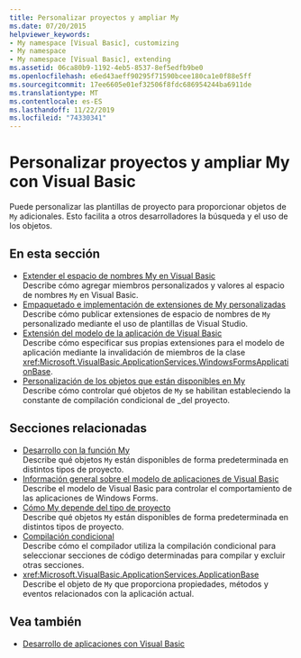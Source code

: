 ```yaml
---
title: Personalizar proyectos y ampliar My
ms.date: 07/20/2015
helpviewer_keywords:
- My namespace [Visual Basic], customizing
- My namespace
- My namespace [Visual Basic], extending
ms.assetid: 06ca80b9-1192-4eb5-8537-8ef5edfb9be0
ms.openlocfilehash: e6ed43aeff90295f71590bcee180ca1e0f88e5ff
ms.sourcegitcommit: 17ee6605e01ef32506f8fdc686954244ba6911de
ms.translationtype: MT
ms.contentlocale: es-ES
ms.lasthandoff: 11/22/2019
ms.locfileid: "74330341"
---
```

# <a name="customizing-projects-and-extending-my-with-visual-basic"></a>Personalizar proyectos y ampliar My con Visual Basic

Puede personalizar las plantillas de proyecto para proporcionar objetos de `My` adicionales. Esto facilita a otros desarrolladores la búsqueda y el uso de los objetos.

## <a name="in-this-section"></a>En esta sección

- [Extender el espacio de nombres My en Visual Basic](extending-the-my-namespace.md)  
 Describe cómo agregar miembros personalizados y valores al espacio de nombres `My` en Visual Basic.
- [Empaquetado e implementación de extensiones de My personalizadas](packaging-and-deploying-custom-my-extensions.md)  
 Describe cómo publicar extensiones de espacio de nombres de `My` personalizado mediante el uso de plantillas de Visual Studio.
- [Extensión del modelo de la aplicación de Visual Basic](extending-the-visual-basic-application-model.md)  
 Describe cómo especificar sus propias extensiones para el modelo de aplicación mediante la invalidación de miembros de la clase <xref:Microsoft.VisualBasic.ApplicationServices.WindowsFormsApplicationBase>.
- [Personalización de los objetos que están disponibles en My](customizing-which-objects-are-available-in-my.md)  
 Describe cómo controlar qué objetos de `My` se habilitan estableciendo la constante de compilación condicional de \_del proyecto.

## <a name="related-sections"></a>Secciones relacionadas

- [Desarrollo con la función My](../development-with-my/index.md)  
 Describe qué objetos `My` están disponibles de forma predeterminada en distintos tipos de proyecto.
- [Información general sobre el modelo de aplicaciones de Visual Basic](../development-with-my/overview-of-the-visual-basic-application-model.md)  
 Describe el modelo de Visual Basic para controlar el comportamiento de las aplicaciones de Windows Forms.
- [Cómo My depende del tipo de proyecto](../development-with-my/how-my-depends-on-project-type.md)  
 Describe qué objetos `My` están disponibles de forma predeterminada en distintos tipos de proyecto.
- [Compilación condicional](../../programming-guide/program-structure/conditional-compilation.md)  
 Describe cómo el compilador utiliza la compilación condicional para seleccionar secciones de código determinadas para compilar y excluir otras secciones.
- <xref:Microsoft.VisualBasic.ApplicationServices.ApplicationBase>  
 Describe el objeto de `My` que proporciona propiedades, métodos y eventos relacionados con la aplicación actual.

## <a name="see-also"></a>Vea también

- [Desarrollo de aplicaciones con Visual Basic](../index.md)
